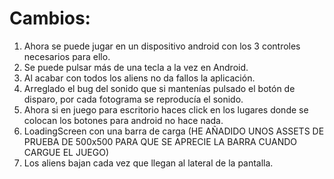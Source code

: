 # Cambios:
1. Ahora se puede jugar en un dispositivo android con los 3 controles necesarios para ello.
2. Se puede pulsar más de una tecla a la vez en Android.
3. Al acabar con todos los aliens no da fallos la aplicación.
4. Arreglado el bug del sonido que si mantenías pulsado el botón de disparo, por cada fotograma se reproducía el sonido.
5. Ahora si en juego para escritorio haces click en los lugares donde se colocan los botones para android no hace nada.
6. LoadingScreen con una barra de carga (HE AÑADIDO UNOS ASSETS DE PRUEBA DE 500x500 PARA QUE SE APRECIE LA BARRA CUANDO CARGUE EL JUEGO)
7. Los aliens bajan cada vez que llegan al lateral de la pantalla.
